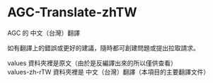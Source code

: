 # AGC-Translate-zhTW
AGC 的 中文（台灣）翻譯

如有翻譯上的錯誤或更好的建議，隨時都可創建問題或提出拉取請求。

values 資料夾裡是原文（由於是反編譯出來的所以僅供查看）  
values-zh-rTW 資料夾裡是 中文（台灣）翻譯（本項目的主要翻譯文件）
